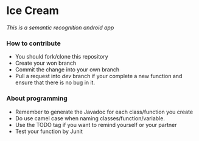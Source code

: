 # Ice	Cream

*This is a semantic recognition android app*

### How to contribute

- You should fork/clone this repository 
- Create your won branch
- Commit the change into your own branch 
- Pull a request into *dev* branch if your complete a new function and ensure that there is no bug in it.

### About programming

- Remember to generate the Javadoc for each class/function you create
- Do use camel case when naming classes/function/variable.
- Use the TODO tag if you want to remind yourself or your partner
- Test your function by Junit

